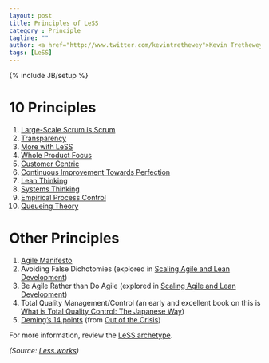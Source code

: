 ```yaml
---
layout: post
title: Principles of LeSS
category : Principle
tagline: ""
author: <a href="http://www.twitter.com/kevintrethewey">Kevin Trethewey</a>
tags: [LeSS]
---
```

{% include JB/setup %}

# 10 Principles

1. [Large-Scale Scrum is Scrum](http://less.works/less/principles/large_scale_scrum_is_scrum.html)
1. [Transparency](http://less.works/less/principles/transparency.html)
1. [More with LeSS](http://less.works/less/principles/more-with-less.html)
1. [Whole Product Focus](http://less.works/less/principles/whole-product-focus.html)
1. [Customer Centric](http://less.works/less/principles/customer-centric.html)
1. [Continuous Improvement Towards Perfection](http://less.works/less/principles/continuous-improvement-towards-perfection.html)
1. [Lean Thinking](http://less.works/less/principles/lean-thinking.html)
1. [Systems Thinking](http://less.works/less/principles/systems-thinking.html)
1. [Empirical Process Control](http://less.works/less/principles/empirical-process-control.html)
1. [Queueing Theory](http://less.works/less/principles/queueing_theory.html)

# Other Principles

1. [Agile Manifesto](http://www.agilemanifesto.org/)
1. Avoiding False Dichotomies (explored in [Scaling Agile and Lean Development](http://www.amazon.com/Scaling-Lean-Agile-Development-Organizational/dp/0321480961))
1. Be Agile Rather than Do Agile (explored in [Scaling Agile and Lean Development](http://www.amazon.com/Scaling-Lean-Agile-Development-Organizational/dp/0321480961))
1. Total Quality Management/Control (an early and excellent book on this is [What is Total Quality Control: The Japanese Way](http://www.amazon.com/What-Total-Quality-Control-Japanese/dp/0139524339))
1. [Deming’s 14 points](https://deming.org/management-system/fourteenpoints) (from [Out of the Crisis](http://www.amazon.com/Out-Crisis-W-Edwards-Deming/dp/0262541157))

For more information, review the [LeSS archetype](/archetype/LeSS).

*(Source: [Less.works](http://less.works/less/principles/index.html))*

